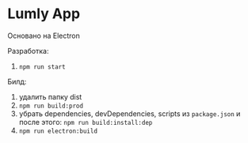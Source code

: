 # Lumly App

Основано на Electron

Разработка:
1. `npm run start`

Билд:
1. удалить папку dist
2. `npm run build:prod`
3. убрать dependencies, devDependencies, scripts из `package.json` и после этого: `npm run build:install:dep`
4. `npm run electron:build`
